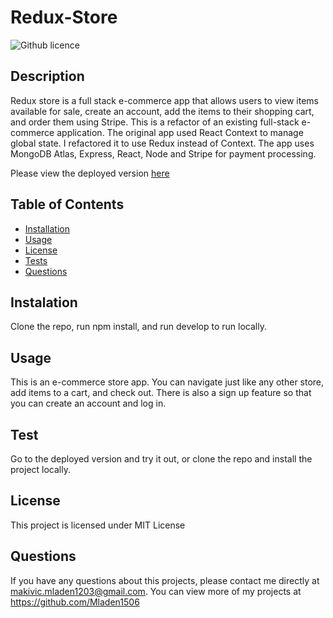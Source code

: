 # Redux-Store
![Github licence](http://img.shields.io/badge/license-MIT-blue.svg)

## Description
Redux store is a full stack e-commerce app that allows users to view items available for sale, create an account, add the items to their shopping cart, and order them using Stripe. This is a refactor of an existing full-stack e-commerce application. The original app used React Context to manage global state. I refactored it to use Redux instead of Context. The app uses MongoDB Atlas, Express, React, Node and Stripe for payment processing.

Please view the deployed version [here](https://redux-store-shop.herokuapp.com/)

## Table of Contents
* [Installation](#installation)
* [Usage](#usage)
* [License](#license)
* [Tests](#tests)
* [Questions](#questions)

## Instalation
Clone the repo, run npm install, and run develop to run locally.

## Usage
This is an e-commerce store app. You can navigate just like any other store, add items to a cart, and check out. There is also a sign up feature so that you can create an account and log in.

## Test
Go to the deployed version and try it out, or clone the repo and install the project locally.

## License
This project is licensed under MIT License

## Questions
If you have any questions about this projects, please contact me directly at makivic.mladen1203@gmail.com.
You can view more of my projects at https://github.com/Mladen1506